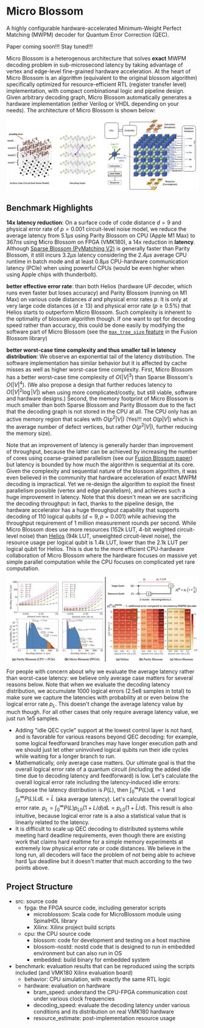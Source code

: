 # Micro Blossom

A highly configurable hardware-accelerated Minimum-Weight Perfect Matching (MWPM) decoder for Quantum Error Correction (QEC).

Paper coming soon!!! Stay tuned!!!

Micro Blossom is a heterogenous architecture that solves **exact** MWPM decoding problem in sub-microsecond latency by
taking advantage of vertex and edge-level fine-grained hardware acceleration.
At the heart of Micro Blossom is an algorithm (equivalent to the original blossom algorithm) specifically optimized for resource-efficient RTL (register transfer level) implementation, with compact combinational logic and pipeline design.
Given arbitrary decoding graph, Micro Blossom automatically generates a hardware implementation (either Verilog or VHDL depending on your needs).
The architecture of Micro Blossom is shown below:

![](./tutorial/src/img/architecture.png)

## Benchmark Highlights

**14x latency reduction**: On a surface code of code distance $d=9$ and physical error rate of $p=0.001$ circuit-level noise model, we reduce the average
latency from $5.1 \mu s$ using Parity Blossom on CPU (Apple M1 Max) to $367 ns$ using Micro Blossom on FPGA (VMK180), a 14x reduction in **latency**.
Although [Sparse Blossom (PyMatching V2)](https://github.com/oscarhiggott/PyMatching) is generally faster than Parity Blossom, it still incurs $3.2 \mu s$ latency considering the $2.4 \mu s$ average CPU runtime in batch mode and at least $0.8 \mu s$ CPU-hardware communication latency (PCIe) when using powerful CPUs (would be even higher when using Apple chips with thunderbolt).

**better effective error rate**: than both Helios (hardware UF decoder, which runs even faster but loses accuracy) and Parity Blossom (running on M1 Max) on various code distances $d$ and physical error rates $p$. It is only at very large code distances ($d \ge 13$) and physical error rate ($p \ge 0.5\%$) that Helios starts to outperform Micro Blossom. Such complexity is inherent to the optimality of blossom algorithm though. If one want to opt for decoding speed rather than accuracy, this could be done easily by modifying the software part of Micro Blossom (see the [`max_tree_size` feature](https://github.com/yuewuo/fusion-blossom/issues/31) in the Fusion Blossom library)

**better worst-case time complexity and thus smaller tail in latency distribution**: We observe an exponential tail of the latency distribution. The software implementation has similar behavior but it is affected by cache misses as well as higher worst-case time complexity. First, Micro Blossom has a better worst-case time complexity of $O(|V|^3)$ than Sparse Blossom's $O(|V|^4)$. (We also propose a design that further reduces latency to $O(|V|^2 \log |V|)$ when using more complicated/costly, but still viable, software and hardware designs.) Second, the memory footprint of Micro Blossom is much smaller than both Sparse Blossom and Parity Blossom due to the fact that the decoding graph is not stored in the CPU at all. The CPU only has an active memory region that scales with $O(p^2 |V|)$ (Yes!!! not $O(p|V|)$ which is the average number of defect vertices, but rather $O(p^2 |V|)$, further reducing the memory size).

Note that an improvement of latency is generally harder than improvement of throughput, because the latter can be achieved by
increasing the number of cores using coarse-grained parallelism (see our [Fusion Blossom paper](https://arxiv.org/abs/2305.08307)) but latency is bounded by how much the algorithm is sequential at its core. Given the complexity and sequential nature of the blossom
algorithm, it was even believed in the community that hardware acceleration of exact MWPM decoding is impractical. Yet we re-design the algorithm
to exploit the finest parallelism possible (vertex and edge parallelism), and achieves such a huge improvement in latency.
Note that this doesn't mean we are sacrificing the decoding throughput: in fact, thanks to the pipeline design, the hardware accelerator
has a huge throughput capability that supports decoding of 110 logical qubits ($d=9, p=0.001$) while achieving the throughput requirement of 1 million measurement
rounds per second.
While Micro Blossom does use more resources (152k LUT, 4-bit weighted circuit-level noise) than [Helios](https://github.com/NamiLiy/Helios_scalable_QEC) (94k LUT, unweighted circuit-level noise),
the resource usage per logical qubit is 1.4k LUT, lower than the 2.1k LUT per logical qubit for Helios.
This is due to the more efficient CPU-hardware collaboration of Micro Blossom where the hardware focuses on massive yet simple parallel computation while the
CPU focuses on complicated yet rare computation.

![](./tutorial/src/img/benchmark.png)

For people with concern about why we evaluate the average latency rather than worst-case latency: we believe only average case matters for several reasons below. Note that when we evaluate the decoding latency distribution, we accumulate 1000 logical errors (2.5e8 samples in total) to make sure we capture the latencies with probability at or even below the logical error rate $p_L$. This doesn't change the average latency value by much though. For all other cases that only require average latency value, we just run 1e5 samples.

- Adding "idle QEC cycle" support at the lowest control layer is not hard, and is favorable for various reasons beyond QEC decoding: for example, some logical feedforward branches may have longer execution path and we should just let other uninvolved logical qubits run their idle cycles while waiting for a longer branch to run.
- Mathematically, only average case matters. Our ultimate goal is that the overall logical error rate of a quantum circuit (including the added idle time due to decoding latency and feedforward) is low. Let's calculate the overall logical error rate including the latency-induced idle errors: Suppose the latency distribution is $P(L)$, then $\int_0^\infty P(L) dL = 1$ and $\int_0^\infty P(L) L dL = \bar{L}$ (aka average latency). Let's calculate the overall logical error rate. $p_L = \int_0^\infty P(L) p_{L0} (1 + L/d) dL = p_{L0} (1 + \bar{L}/d)$. This result is also intuitive, because logical error rate is a also a statistical value that is linearly related to the latency.
- It is difficult to scale up QEC decoding to distributed systems while meeting hard deadline requirements, even though there are existing work that claims hard realtime for a simple memory experiments at extremely low physical error rate or code distances. We believe in the long run, all decoders will face the problem of not being able to achieve hard $1 \mu s$ deadline but it doesn't matter that much according to the two points above.

## Project Structure

- src: source code
  - fpga: the FPGA source code, including generator scripts
    - microblossom: Scala code for MicroBlossom module using SpinalHDL library
    - Xilinx: Xilinx project build scripts
  - cpu: the CPU source code
    - blossom: code for development and testing on a host machine
    - blossom-nostd: nostd code that is designed to run in embedded environment but can also run in OS
    - embedded: build binary for embedded system
- benchmark: evaluation results that can be reproduced using the scripts included (and VMK180 Xilinx evaluation board)
  - behavior: CPU simulation, with exactly the same RTL logic
  - hardware: evaluation on hardware
    - bram_speed: understand the CPU-FPGA communication cost under various clock frequencies
    - decoding_speed: evaluate the decoding latency under various conditions and its distribution on real VMK180 hardware
    - resource_estimate: post-implementation resource usage
